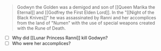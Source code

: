 > Godwyn the Golden was a demigod and son of [[Queen Marika the Eternal]] and [[Godfrey the First Elden Lord]]. In the "[[Night of the Black Knives]]" he was assassinated by Ranni and her accomplices from the land of "Numen" with the use of special weapons created with the Rune of Death. 
- [ ] Why did [[Lunar Princess Ranni]] kill Godwyn?
- [ ] Who were her accomplices?